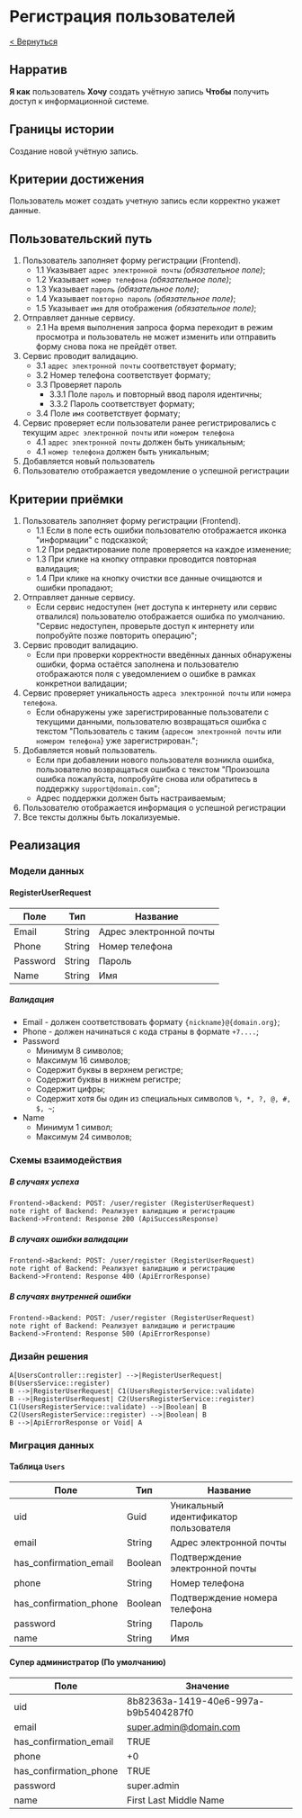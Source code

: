 # Регистрация пользователей

[< Вернуться](./README.md)

## Нарратив

**Я как** пользователь **Хочу** создать учётную запись **Чтобы** получить доступ к информационной системе.

## Границы истории

Создание новой учётную запись.

## Критерии достижения

Пользователь может создать учетную запись если корректно укажет данные.

## Пользовательский путь

1. Пользователь заполняет форму регистрации (Frontend).
    - 1.1 Указывает `адрес электронной почты` _(обязательное поле)_;
    - 1.2 Указывает `номер телефона` _(обязательное поле)_;
    - 1.3 Указывает `пароль` _(обязательное поле)_;
    - 1.4 Указывает `повторно пароль` _(обязательное поле)_;
    - 1.5 Указывает `имя` для отображения _(обязательное поле)_;
2. Отправляет данные сервису.
    - 2.1 На время выполнения запроса форма переходит в режим просмотра и пользователь не может изменить или отправить форму снова пока не прейдёт ответ.
3. Сервис проводит валидацию.
    - 3.1 `адрес электронной почты` соответствует формату;
    - 3.2 Номер телефона соответствует формату;
    - 3.3 Проверяет пароль
        - 3.3.1 Поле `пароль` и повторный ввод пароля идентичны;
        - 3.3.2 Пароль соответствует формату;
    - 3.4 Поле `имя` соответствует формату;
4. Сервис проверяет если пользователи ранее регистрировались с текущим `адрес электронной почты` или `номером телефона`
    - 4.1 `адрес электронной почты` должен быть уникальным;
    - 4.1 `номер телефона` должен быть уникальным;
5. Добавляется новый пользователь
6. Пользователю отображается уведомление о успешной регистрации

## Критерии приёмки

1. Пользователь заполняет форму регистрации (Frontend).
    - 1.1 Если в поле есть ошибки пользователю отображается иконка "информации" с подсказкой;
    - 1.2 При редактирование поле проверяется на каждое изменение;
    - 1.3 При клике на кнопку отправки проводится повторная валидация;
    - 1.4 При клике на кнопку очистки все данные очищаются и ошибки пропадают;
2. Отправляет данные сервису.
    - Если сервис недоступен (нет доступа к интернету или сервис отвалился) пользователю отображается ошибка по умолчанию. "Сервис недоступен, проверьте доступ к интернету или попробуйте позже повторить операцию";
3. Сервис проводит валидацию.
    - Если при проверки корректности введённых данных обнаружены ошибки, форма остаётся заполнена и пользователю отображаются поля с уведомлением о ошибке в рамках конкретнои валидации;
4. Сервис проверяет уникальность `адреса электронной почты` или `номера телефона`.
    - Если обнаружены уже зарегистрированные пользователи с текущими данными, пользователю возвращаться ошибка с текстом "Пользователь с таким {`адресом электронной почты` или `номером телефона`} уже зарегистрирован.";
5. Добавляется новый пользователь.
    - Если при добавлении нового пользователя возникла ошибка, пользователю возвращаться ошибка с текстом "Произошла ошибка пожалуйста, попробуйте снова или обратитесь в поддержку `support@domain.com`";
    - Адрес поддержки должен быть настраиваемым;
6. Пользователю отображается информация о успешной регистрации
7. Все тексты должны быть локализуемые.

## Реализация

### Модели данных

#### RegisterUserRequest

| Поле     | Тип    | Название                |
| -------- | ------ | ----------------------- |
| Email    | String | Адрес электронной почты |
| Phone    | String | Номер телефона          |
| Password | String | Пароль                  |
| Name     | String | Имя                     |
    
##### Валидация

- Email - должен соответствовать формату `{nickname}@{domain.org}`;
- Phone - должен начинаться с кода страны в формате `+7....`;
- Password
    - Минимум 8 символов;
    - Максимум 16 символов;
    - Содержит буквы в верхнем регистре;
    - Содержит буквы в нижнем регистре;
    - Содержит цифры;
    - Содержит хотя бы один из специальных символов `%, *, ?, @, #, $, ~`;
- Name
    - Минимум 1 символ;
    - Максимум 24 символов;

### Схемы взаимодействия

##### В случаях успеха

```sequence-diagrams
Frontend->Backend: POST: /user/register (RegisterUserRequest)
note right of Backend: Реализует валидацию и регистрацию
Backend->Frontend: Response 200 (ApiSuccessResponse)
```

##### В случаях ошибки валидации

```sequence-diagrams
Frontend->Backend: POST: /user/register (RegisterUserRequest)
note right of Backend: Реализует валидацию и регистрацию
Backend->Frontend: Response 400 (ApiErrorResponse)
```

##### В случаях внутренней ошибки

```sequence-diagrams
Frontend->Backend: POST: /user/register (RegisterUserRequest)
note right of Backend: Реализует валидацию и регистрацию
Backend->Frontend: Response 500 (ApiErrorResponse)
```

### Дизайн решения

```flowchart
A[UsersController::register] -->|RegisterUserRequest| B(UsersService::register)
B -->|RegisterUserRequest| C1(UsersRegisterService::validate)
B -->|RegisterUserRequest| C2(UsersRegisterService::register)
C1(UsersRegisterService::validate) -->|Boolean| B
C2(UsersRegisterService::register) -->|Boolean| B
B -->|ApiErrorResponse or Void| A
```

### Миграция данных

#### Таблица `Users`

| Поле                   | Тип     | Название                              |
| ---------------------- | ------- | ------------------------------------- |
| uid                    | Guid    | Уникальный идентификатор пользователя |
| email                  | String  | Адрес электронной почты               |
| has_confirmation_email | Boolean | Подтверждение электронной почты       |
| phone                  | String  | Номер телефона                        |
| has_confirmation_phone | Boolean | Подтверждение номера телефона         |
| password               | String  | Пароль                                |
| name                   | String  | Имя                                   |

#### Супер администратор (По умолчанию)

| Поле                   | Значение                             |
| ---------------------- | ------------------------------------ |
| uid                    | 8b82363a-1419-40e6-997a-b9b5404287f0 |
| email                  | super.admin@domain.com               |
| has_confirmation_email | TRUE                                 |
| phone                  | +0                                   |
| has_confirmation_phone | TRUE                                 |
| password               | super.admin                          |
| name                   | First Last Middle Name               |